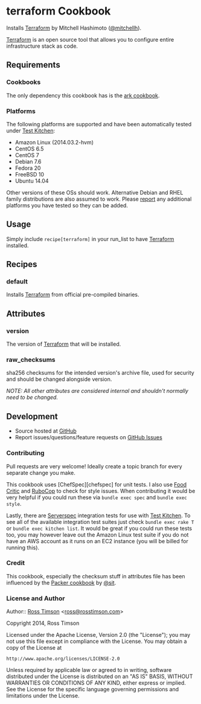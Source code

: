 terraform Cookbook
==================

Installs [Terraform][terraform] by Mitchell Hashimoto
([@mitchellh](https://github.com/mitchellh)).

[Terraform][terraform] is an open source tool that allows you to
configure entire infrastructure stack as code.

Requirements
------------

### Cookbooks

The only dependency this cookbook has is the [ark
cookbook](https://supermarket.getchef.com/cookbooks/ark).

### Platforms

The following platforms are supported and have been automatically tested under
[Test Kitchen][testkitchen]:

* Amazon Linux (2014.03.2-hvm)
* CentOS 6.5
* CentOS 7
* Debian 7.6
* Fedora 20
* FreeBSD 10
* Ubuntu 14.04

Other versions of these OSs should work. Alternative Debian and RHEL
family distributions are also assumed to work. Please [report][issues]
any additional platforms you have tested so they can be added.

Usage
-----

Simply include `recipe[terraform]` in your run_list to have
[Terraform][terraform] installed.

Recipes
-------

### default

Installs [Terraform][terraform] from official pre-compiled binaries.

Attributes
----------

### version

The version of [Terraform][terraform] that will be installed.

### raw_checksums

sha256 checksums for the intended version's archive file, used for security and
should be changed alongside version.

_NOTE: All other attributes are considered internal and shouldn't
normally need to be changed._

Development
-----------

* Source hosted at [GitHub][repo]
* Report issues/questions/feature requests on [GitHub Issues][issues]

### Contributing

Pull requests are very welcome! Ideally create a topic branch for every
separate change you make.

This cookbook uses [ChefSpec][chefspec] for unit tests. I also use [Food
Critic][foodcritic] and [RuboCop][rubocop] to check for style issues.
When contributing it would be very helpful if you could run these via
`bundle exec spec` and `bundle exec style`.

Lastly, there are [Serverspec][serverspec] integration tests for
use with [Test Kitchen][testkitchen]. To see all of the available
integration test suites just check `bundle exec rake T` or `bundle exec
kitchen list`. It would be great if you could run these tests too, you
may however leave out the Amazon Linux test suite if you do not have
an AWS account as it runs on an EC2 instance (you will be billed for
running this).

### Credit

This cookbook, especially the checksum stuff in
attributes file has been influenced by the [Packer
cookbook](https://supermarket.getchef.com/cookbooks/packer) by
[@sit](https://github.com/sit).

### License and Author

Author:: [Ross Timson][rosstimson]
<[ross@rosstimson.com](mailto:ross@rosstimson.com)>

Copyright 2014, Ross Timson

Licensed under the Apache License, Version 2.0 (the "License");
you may not use this file except in compliance with the License.
You may obtain a copy of the License at

    http://www.apache.org/licenses/LICENSE-2.0

Unless required by applicable law or agreed to in writing, software
distributed under the License is distributed on an "AS IS" BASIS,
WITHOUT WARRANTIES OR CONDITIONS OF ANY KIND, either express or implied.
See the License for the specific language governing permissions and
limitations under the License.


[rosstimson]:         https://github.com/rosstimson
[repo]:               https://github.com/rosstimson/chef-terraform
[issues]:             https://github.com/rosstimson/chef-terraform/issues
[terraform]:          http://www.terraform.io
[chefsepc]:           https://github.com/sethvargo/chefspec
[foodcritic]:         https://github.com/acrmp/foodcritic
[rubocop]:            https://github.com/bbatsov/rubocop
[serverspec]:         https://github.com/serverspec/serverspec
[testkitchen]:        https://github.com/test-kitchen/test-kitchen
